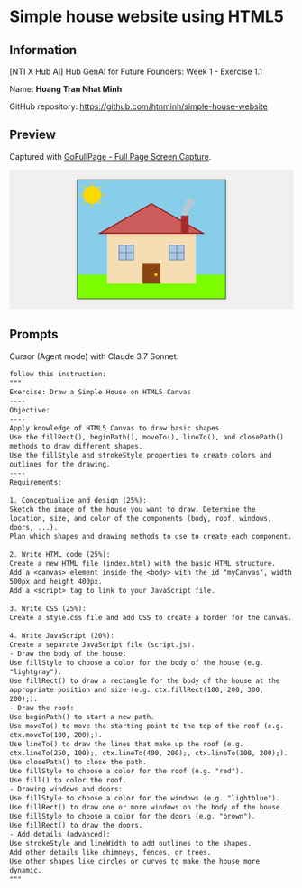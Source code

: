 # Simple house website using HTML5

## Information
[NTI X Hub AI] Hub GenAI for Future Founders: Week 1 - Exercise 1.1

Name: **Hoang Tran Nhat Minh**

GitHub repository: https://github.com/htnminh/simple-house-website

## Preview
Captured with [GoFullPage - Full Page Screen Capture](https://chromewebstore.google.com/detail/gofullpage-full-page-scre/fdpohaocaechififmbbbbbknoalclacl).

![Preview](./preview.png)

## Prompts
Cursor (Agent mode) with Claude 3.7 Sonnet.

```
follow this instruction:
"""
Exercise: Draw a Simple House on HTML5 Canvas
----
Objective:
----
Apply knowledge of HTML5 Canvas to draw basic shapes.
Use the fillRect(), beginPath(), moveTo(), lineTo(), and closePath() methods to draw different shapes.
Use the fillStyle and strokeStyle properties to create colors and outlines for the drawing.
----
Requirements:

1. Conceptualize and design (25%):
Sketch the image of the house you want to draw. Determine the location, size, and color of the components (body, roof, windows, doors, ...).
Plan which shapes and drawing methods to use to create each component.

2. Write HTML code (25%):
Create a new HTML file (index.html) with the basic HTML structure.
Add a <canvas> element inside the <body> with the id "myCanvas", width 500px and height 400px.
Add a <script> tag to link to your JavaScript file.

3. Write CSS (25%):
Create a style.css file and add CSS to create a border for the canvas.

4. Write JavaScript (20%):
Create a separate JavaScript file (script.js).
- Draw the body of the house:
Use fillStyle to choose a color for the body of the house (e.g. "lightgray").
Use fillRect() to draw a rectangle for the body of the house at the appropriate position and size (e.g. ctx.fillRect(100, 200, 300, 200);).
- Draw the roof:
Use beginPath() to start a new path.
Use moveTo() to move the starting point to the top of the roof (e.g. ctx.moveTo(100, 200);).
Use lineTo() to draw the lines that make up the roof (e.g. ctx.lineTo(250, 100);, ctx.lineTo(400, 200);, ctx.lineTo(100, 200);).
Use closePath() to close the path.
Use fillStyle to choose a color for the roof (e.g. "red").
Use fill() to color the roof.
- Drawing windows and doors:
Use fillStyle to choose a color for the windows (e.g. "lightblue").
Use fillRect() to draw one or more windows on the body of the house.
Use fillStyle to choose a color for the doors (e.g. "brown").
Use fillRect() to draw the doors.
- Add details (advanced):
Use strokeStyle and lineWidth to add outlines to the shapes.
Add other details like chimneys, fences, or trees.
Use other shapes like circles or curves to make the house more dynamic.
"""
```